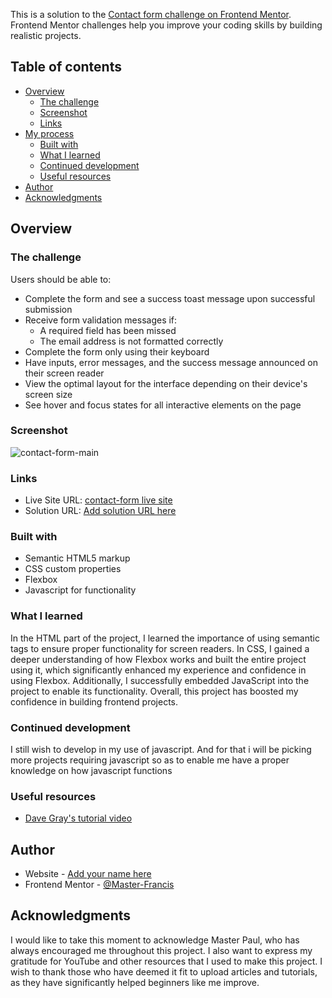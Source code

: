 This is a solution to the [Contact form challenge on Frontend Mentor](https://www.frontendmentor.io/challenges/contact-form--G-hYlqKJj). Frontend Mentor challenges help you improve your coding skills by building realistic projects.

## Table of contents

- [Overview](#overview)
  - [The challenge](#the-challenge)
  - [Screenshot](#screenshot)
  - [Links](#links)
- [My process](#my-process)
  - [Built with](#built-with)
  - [What I learned](#what-i-learned)
  - [Continued development](#continued-development)
  - [Useful resources](#useful-resources)
- [Author](#author)
- [Acknowledgments](#acknowledgments)

## Overview

### The challenge

Users should be able to:

- Complete the form and see a success toast message upon successful submission
- Receive form validation messages if:
  - A required field has been missed
  - The email address is not formatted correctly
- Complete the form only using their keyboard
- Have inputs, error messages, and the success message announced on their screen reader
- View the optimal layout for the interface depending on their device's screen size
- See hover and focus states for all interactive elements on the page

### Screenshot

![contact-form-main](./image.png)

### Links

- Live Site URL: [contact-form live site](https://66830c2a7f25b4777d048467--endearing-moxie-38eb04.netlify.app/)
- Solution URL: [Add solution URL here](https://your-solution-url.com)

### Built with

- Semantic HTML5 markup
- CSS custom properties
- Flexbox
- Javascript for functionality

### What I learned

In the HTML part of the project, I learned the importance of using semantic tags to ensure proper functionality for screen readers. In CSS, I gained a deeper understanding of how Flexbox works and built the entire project using it, which significantly enhanced my experience and confidence in using Flexbox. Additionally, I successfully embedded JavaScript into the project to enable its functionality. Overall, this project has boosted my confidence in building frontend projects.

### Continued development

I still wish to develop in my use of javascript. And for that i will be picking more projects requiring javascript so as to enable me have a proper knowledge on how javascript functions

### Useful resources

- [Dave Gray's tutorial video](https://www.hostitsmart.com/blog/best-youtube-channels-to-learn-web-development/)

## Author

- Website - [Add your name here](https://www.your-site.com)
- Frontend Mentor - [@Master-Francis](https://www.frontendmentor.io/profile/freshframcis)

## Acknowledgments

I would like to take this moment to acknowledge Master Paul, who has always encouraged me throughout this project. I also want to express my gratitude for YouTube and other resources that I used to make this project. I wish to thank those who have deemed it fit to upload articles and tutorials, as they have significantly helped beginners like me improve.
